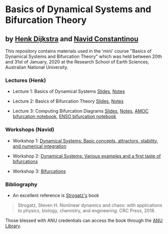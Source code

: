# Basics of Dynamical Systems and Bifurcation Theory

## by <a href="http://www.staff.science.uu.nl/~dijks101/" target="_blank">Henk Dijkstra</a> and <a href="http://www.navidconstantinou.com/" target="_blank">Navid Constantinou</a>



This repository contains materials used in the 'mini' course "Basics of Dynamical Systems and Bifurcation Theory" which was held between 20th and 31st of January, 2020 at the Research School of Earth Sciences, Australian National University.

### Lectures (Henk)

- Lecture 1: Basics of Dynamical Systems [Slides](https://nbviewer.jupyter.org/github/ClimateFluidPhysics-ANU/DynamicalSystems-BifurcationTheory/blob/master/lectures/lecture1-slides.pdf), [Notes](https://nbviewer.jupyter.org/github/ClimateFluidPhysics-ANU/DynamicalSystems-BifurcationTheory/blob/master/lectures/lecture1-notes.pdf)

- Lecture 2: Basics of Bifurcation Theory [Slides](https://nbviewer.jupyter.org/github/ClimateFluidPhysics-ANU/DynamicalSystems-BifurcationTheory/blob/master/lectures/lecture2-slides.pdf), [Notes](https://nbviewer.jupyter.org/github/ClimateFluidPhysics-ANU/DynamicalSystems-BifurcationTheory/blob/master/lectures/lecture2-notes.pdf)

- Lecture 3: Computing Bifurcation Diagrams [Slides](https://nbviewer.jupyter.org/github/ClimateFluidPhysics-ANU/DynamicalSystems-BifurcationTheory/blob/master/lectures/lecture3-slides.pdf), [Notes](https://nbviewer.jupyter.org/github/ClimateFluidPhysics-ANU/DynamicalSystems-BifurcationTheory/blob/master/lectures/lecture3-notes.pdf), [AMOC bifurcation notebook](https://nbviewer.jupyter.org/github/ClimateFluidPhysics-ANU/DynamicalSystems-BifurcationTheory/blob/master/lectures/AMOC_bifurcation.ipynb), [ENSO bifurcation notebook](https://nbviewer.jupyter.org/github/ClimateFluidPhysics-ANU/DynamicalSystems-BifurcationTheory/blob/master/lectures/ENSO_bifurcation.ipynb)

### Workshops (Navid)

- Workshop 1: [Dynamical Systems: Basic concepts, attractors, stability, and numerical integration](https://nbviewer.jupyter.org/format/slides/github/ClimateFluidPhysics-ANU/DynamicalSystems-BifurcationTheory/blob/master/workshops/Workshop-1.ipynb?flush_cache=true#)

- Workshop 2: [Dynamical Systems: Various examples and a first taste of bifurcations](https://nbviewer.jupyter.org/format/slides/github/ClimateFluidPhysics-ANU/DynamicalSystems-BifurcationTheory/blob/master/workshops/Workshop-2.ipynb?flush_cache=true#)

- Workshop 3: [Bifurcations](https://nbviewer.jupyter.org/format/slides/github/ClimateFluidPhysics-ANU/DynamicalSystems-BifurcationTheory/blob/master/workshops/Workshop-3.ipynb?flush_cache=true#)


### Bibliography
- An excellent reference is [Strogatz's](http://www.staff.science.uu.nl/~dijks101/) book
> Strogatz, Steven H. Nonlinear dynamics and chaos: with applications to physics, biology, chemistry, and engineering. CRC Press, 2018.

Those blessed with ANU credentials can access the book through the [ANU Library](https://anulib.anu.edu.au).
